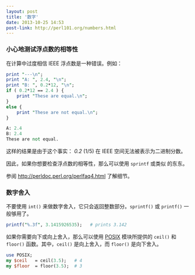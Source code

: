 ```yaml
---
layout: post
title: '数字'
date: 2013-10-25 14:53
post-link: http://perl101.org/numbers.html
---
```


### 小心地测试浮点数的相等性

在计算中过度相信 IEEE 浮点数是一种错误。例如：

```perl
print "---\n";
print "A: ", 2.4, "\n";
print "B: ", 0.2*12, "\n";
if ( 0.2*12 == 2.4 ) {
    print "These are equal.\n";
}
else {
    print "These are not equal.\n";
}

A: 2.4
B: 2.4
These are not equal.
```

这样的结果是由于这个事实： *0.2* (1/5) 在 IEEE 空间无法被表示为二进制分数。

因此，如果你想要检查浮点数的相等性，那么可以使用 `sprintf` 或类似
的东东。

参阅 <http://perldoc.perl.org/perlfaq4.html> 了解细节。

### 数字舍入

不要使用 `int()` 来做数字舍入，它只会返回整数部分。`sprintf()` 或
`printf()` 一般够用了。

```perl
printf("%.3f", 3.1415926535);   # prints 3.142
```

如果你需要向下或向上舍入，那么可以使用 [POSIX][p] 模块所提供的 `ceil()`
和 `floor()` 函数。其中，`ceil()` 是向上舍入，而 `floor()` 是向下舍入。

```perl
use POSIX;
my $ceil   = ceil(3.5);   # 4
my $floor  = floor(3.5);  # 3
```

[p]: https://metacpan.org/module/POSIX
